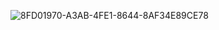 ![8FD01970-A3AB-4FE1-8644-8AF34E89CE78](https://github.com/corinahincu/cart-app---corinahincu/assets/117738625/e2db39ed-53a1-47b5-9c57-8a2042c24d7d)
